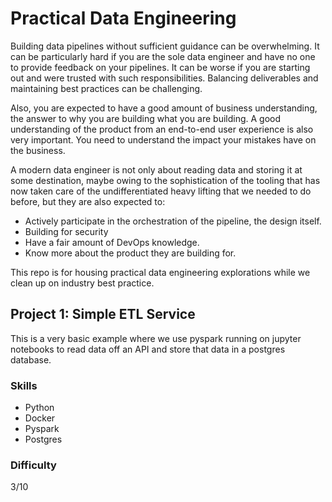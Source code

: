# Practical Data Engineering

Building data pipelines without sufficient guidance can be overwhelming. It can be particularly hard if you are the sole data engineer and have no one to provide feedback on your pipelines. It can be worse if you are starting out and were trusted with such responsibilities. Balancing deliverables and maintaining best practices can be challenging.

Also, you are expected to have a good amount of business understanding, the answer to why you are building what you are building. A good understanding of the product from an end-to-end user experience is also very important. You need to understand the impact your mistakes have on the business.

A modern data engineer is not only about reading data and storing it at some destination, maybe owing to the sophistication of the tooling that has now taken care of the undifferentiated heavy lifting that we needed to do before, but they are also expected to:

- Actively participate in the orchestration of the pipeline, the design itself.
- Building for security
- Have a fair amount of DevOps knowledge.
- Know more about the product they are building for.

This repo is for housing practical data engineering explorations while we clean up on industry best practice.

## Project 1: Simple ETL Service

This is a very basic example where we use pyspark running on jupyter notebooks to read data off an API and store that data in a postgres database.

### Skills

- Python
- Docker
- Pyspark
- Postgres

### Difficulty

3/10
